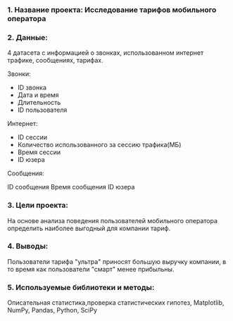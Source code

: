 ### 1. Название проекта: Исследование тарифов мобильного оператора

### 2. Данные:

4 датасета с информацией о звонках, использованном интернет трафике, сообщениях, тарифах.

Звонки:

- ID звонка
- Дата и время
- Длительность
- ID пользователя

Интернет:

- ID сессии
- Количество использованного за сессию трафика(МБ)
- Время сессии
- ID юзера

Сообщения:

ID сообщения
Время сообщения
ID юзера

### 3. Цели проекта: 
На основе анализа поведения пользователей мобильного оператора определить наиболее выгодный для компании тариф.

### 4. Выводы: 

Пользователи тарифа "ультра" приносят большую выручку компании, в то время как пользователи "смарт" менее прибыльны.

### 5. Используемые библиотеки и методы:
Описательная статистика,проверка статистических гипотез, Matplotlib, NumPy, Pandas, Python, SciPy
